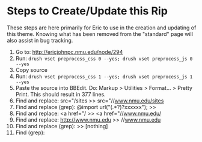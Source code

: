 Steps to Create/Update this Rip
===============================

These steps are here primarily for Eric to use in the creation and updating of this theme.  Knowing what has been removed from the "standard" page will also assist in bug tracking.

1. Go to: http://ericjohnpc.nmu.edu/node/294
2. Run: `drush vset preprocess_css 0 --yes; drush vset preprocess_js 0 --yes`
3. Copy source
4. Run: `drush vset preprocess_css 1 --yes; drush vset preprocess_js 1 --yes`
5. Paste the source into BBEdit.  Do: Markup > Utilities > Format... > Pretty Print.  This should result in 377 lines.
6. Find and replace: src="/sites  >>  src="//www.nmu.edu/sites
7. Find and replace (grep): @import url\("(.*?)\?xxxxxx"\);  >>  <link type="text/css" rel="stylesheet" href="\1" media="all" />
8. Find and replace: <a href="/ >> <a href="//www.nmu.edu/
9. Find and replace: http://www.nmu.edu >>  //www.nmu.edu
10. Find and replace (grep): <style type="text/css" media="all">|</style> >>  [nothing]
11. Find (grep): <style type="text/css" media=".*?">
12. Manually replace the media property for child elements of the style tag found above.  Remove those media elements when done.
13. Find and replace: ?xxxxxx >>  [nothing]
14. Remove the jquery.extend settings
15. Remove omega-mediaqueries.js
16. Remove panels.js
17. Remove google\_analytics\_reports.js
18. Remove drupal.js
19. Remove jquery.once.js
20. Remove all /system/ and /modules/ CSS files
21. Remove shortlink tag
22. Remove mega generator tag
23. Remove canonical tag
24. Remove skip-link div
25. Add Comments for easy finding: page title, page branding, top navigation and page content.
26. Add google analytics tracking code from profile UA-27629684-6.
